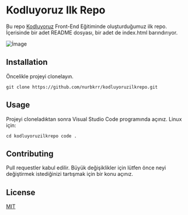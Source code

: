 # Kodluyoruz Ilk Repo
Bu repo [Kodluyoruz](https://kodluyoruz.org/) Front-End Eğitiminde oluşturduğumuz ilk repo. İçerisinde bir adet 
README dosyası, bir adet de index.html barındırıyor.

![İmage](https://l24.im/heDR)
## Installation
Öncelikle projeyi clonelayın. 

```
git clone https://github.com/nurbkrr/kodluyoruzilkrepo.git
```

## Usage 
Projeyi cloneladıktan sonra Visual Studio Code programında açınız. 
Linux için: 
```
cd kodluyoruzilkrepo code .
```
## Contributing 
Pull requestler kabul edilir. Büyük değişiklikler için lütfen önce neyi değiştirmek 
istediğinizi tartışmak için bir konu açınız. 
## License
[MIT](https://raw.githubusercontent.com/nurbkrr/kodluyoruzilkrepo/main/LICENSE)
